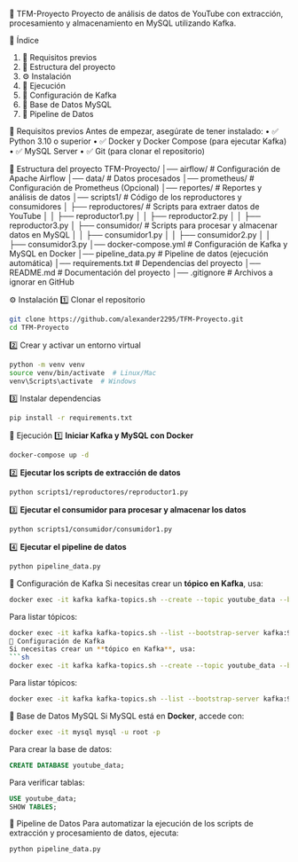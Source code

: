 📌 TFM-Proyecto
Proyecto de análisis de datos de YouTube con extracción, procesamiento y almacenamiento en MySQL utilizando Kafka.

📖 Índice
1. 🔧 Requisitos previos
2. 📂 Estructura del proyecto
3. ⚙️ Instalación
4. 🚀 Ejecución
5. 📡 Configuración de Kafka
6. 💾 Base de Datos MySQL
7. 📢 Pipeline de Datos

🔧 Requisitos previos
Antes de empezar, asegúrate de tener instalado:
•	✅ Python 3.10 o superior
•	✅ Docker y Docker Compose (para ejecutar Kafka)
•	✅ MySQL Server
•	✅ Git (para clonar el repositorio)



📂 Estructura del proyecto
TFM-Proyecto/
│── airflow/                # Configuración de Apache Airflow
│── data/                   # Datos procesados
│── prometheus/             # Configuración de Prometheus (Opcional)
│── reportes/               # Reportes y análisis de datos
│── scripts1/               # Código de los reproductores y consumidores
│   ├── reproductores/      # Scripts para extraer datos de YouTube
│   │   ├── reproductor1.py
│   │   ├── reproductor2.py
│   │   ├── reproductor3.py
│   ├── consumidor/         # Scripts para procesar y almacenar datos en MySQL
│   │   ├── consumidor1.py
│   │   ├── consumidor2.py
│   │   ├── consumidor3.py
│── docker-compose.yml      # Configuración de Kafka y MySQL en Docker
│── pipeline_data.py        # Pipeline de datos (ejecución automática)
│── requirements.txt        # Dependencias del proyecto
│── README.md               # Documentación del proyecto
│── .gitignore              # Archivos a ignorar en GitHub

⚙️ Instalación
1️⃣ Clonar el repositorio
```sh
git clone https://github.com/alexander2295/TFM-Proyecto.git
cd TFM-Proyecto
```
2️⃣ Crear y activar un entorno virtual
```sh
python -m venv venv
source venv/bin/activate  # Linux/Mac
venv\Scripts\activate  # Windows
```
3️⃣ Instalar dependencias
```sh
pip install -r requirements.txt
```
🚀 Ejecución
1️⃣ **Iniciar Kafka y MySQL con Docker**
```sh
docker-compose up -d
```
2️⃣ **Ejecutar los scripts de extracción de datos**
```sh
python scripts1/reproductores/reproductor1.py
```
3️⃣ **Ejecutar el consumidor para procesar y almacenar los datos**
```sh
python scripts1/consumidor/consumidor1.py
```
4️⃣ **Ejecutar el pipeline de datos**
```sh
python pipeline_data.py
```

📡 Configuración de Kafka
Si necesitas crear un **tópico en Kafka**, usa:
```sh
docker exec -it kafka kafka-topics.sh --create --topic youtube_data --bootstrap-server kafka:9092 --partitions 1 --replication-factor 1
```
Para listar tópicos:
```sh
docker exec -it kafka kafka-topics.sh --list --bootstrap-server kafka:9092
📡 Configuración de Kafka
Si necesitas crear un **tópico en Kafka**, usa:
```sh
docker exec -it kafka kafka-topics.sh --create --topic youtube_data --bootstrap-server kafka:9092 --partitions 1 --replication-factor 1
```
Para listar tópicos:
```sh
docker exec -it kafka kafka-topics.sh --list --bootstrap-server kafka:9092
```
💾 Base de Datos MySQL
Si MySQL está en **Docker**, accede con:
```sh
docker exec -it mysql mysql -u root -p
```
Para crear la base de datos:
```sql
CREATE DATABASE youtube_data;
```
Para verificar tablas:
```sql
USE youtube_data;
SHOW TABLES;
```
📢 Pipeline de Datos
Para automatizar la ejecución de los scripts de extracción y procesamiento de datos, ejecuta:
```sh
python pipeline_data.py


